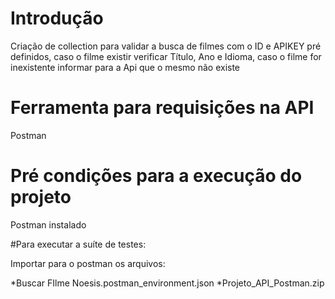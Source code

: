 # Introdução

Criação de collection para validar a busca de filmes com o ID e APIKEY pré definidos, caso o filme existir verificar Título, Ano e Idioma, caso o filme for inexistente informar para a Api que o mesmo não existe

# Ferramenta para requisições na API 

Postman 

# Pré condições para a execução do projeto

Postman instalado

#Para executar a suíte de testes:

Importar para o postman os arquivos:
 
 *Buscar FIlme Noesis.postman_environment.json
 *Projeto_API_Postman.zip
